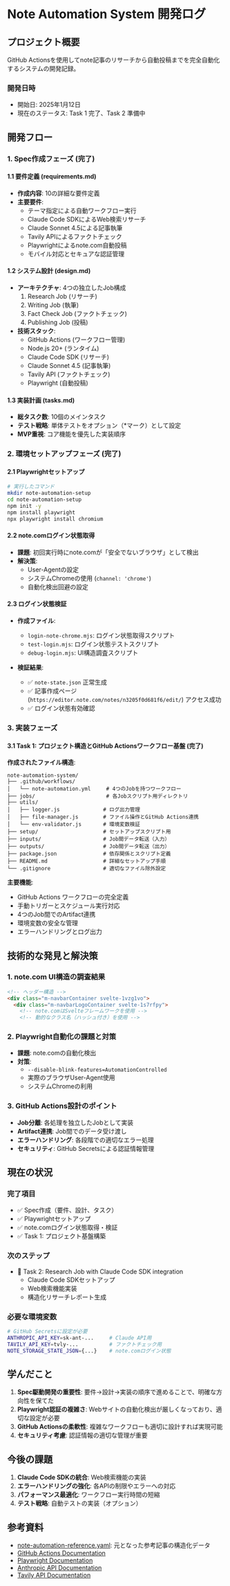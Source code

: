 # Note Automation System 開発ログ

## プロジェクト概要

GitHub Actionsを使用してnote記事のリサーチから自動投稿までを完全自動化するシステムの開発記録。

### 開発日時
- 開始日: 2025年1月12日
- 現在のステータス: Task 1 完了、Task 2 準備中

## 開発フロー

### 1. Spec作成フェーズ (完了)

#### 1.1 要件定義 (requirements.md)
- **作成内容**: 10の詳細な要件定義
- **主要要件**:
  - テーマ指定による自動ワークフロー実行
  - Claude Code SDKによるWeb検索リサーチ
  - Claude Sonnet 4.5による記事執筆
  - Tavily APIによるファクトチェック
  - Playwrightによるnote.com自動投稿
  - モバイル対応とセキュアな認証管理

#### 1.2 システム設計 (design.md)
- **アーキテクチャ**: 4つの独立したJob構成
  1. Research Job (リサーチ)
  2. Writing Job (執筆)
  3. Fact Check Job (ファクトチェック)
  4. Publishing Job (投稿)
- **技術スタック**:
  - GitHub Actions (ワークフロー管理)
  - Node.js 20+ (ランタイム)
  - Claude Code SDK (リサーチ)
  - Claude Sonnet 4.5 (記事執筆)
  - Tavily API (ファクトチェック)
  - Playwright (自動投稿)

#### 1.3 実装計画 (tasks.md)
- **総タスク数**: 10個のメインタスク
- **テスト戦略**: 単体テストをオプション（*マーク）として設定
- **MVP重視**: コア機能を優先した実装順序

### 2. 環境セットアップフェーズ (完了)

#### 2.1 Playwrightセットアップ
```bash
# 実行したコマンド
mkdir note-automation-setup
cd note-automation-setup
npm init -y
npm install playwright
npx playwright install chromium
```

#### 2.2 note.comログイン状態取得
- **課題**: 初回実行時にnote.comが「安全でないブラウザ」として検出
- **解決策**: 
  - User-Agentの設定
  - システムChromeの使用 (`channel: 'chrome'`)
  - 自動化検出回避の設定

#### 2.3 ログイン状態検証
- **作成ファイル**:
  - `login-note-chrome.mjs`: ログイン状態取得スクリプト
  - `test-login.mjs`: ログイン状態テストスクリプト
  - `debug-login.mjs`: UI構造調査スクリプト

- **検証結果**:
  - ✅ `note-state.json` 正常生成
  - ✅ 記事作成ページ (`https://editor.note.com/notes/n3205f0d681f6/edit/`) アクセス成功
  - ✅ ログイン状態有効確認

### 3. 実装フェーズ

#### 3.1 Task 1: プロジェクト構造とGitHub Actionsワークフロー基盤 (完了)

**作成されたファイル構造**:
```
note-automation-system/
├── .github/workflows/
│   └── note-automation.yml     # 4つのJobを持つワークフロー
├── jobs/                       # 各Jobスクリプト用ディレクトリ
├── utils/
│   ├── logger.js              # ログ出力管理
│   ├── file-manager.js        # ファイル操作とGitHub Actions連携
│   └── env-validator.js       # 環境変数検証
├── setup/                     # セットアップスクリプト用
├── inputs/                    # Job間データ転送（入力）
├── outputs/                   # Job間データ転送（出力）
├── package.json               # 依存関係とスクリプト定義
├── README.md                  # 詳細なセットアップ手順
└── .gitignore                 # 適切なファイル除外設定
```

**主要機能**:
- GitHub Actions ワークフローの完全定義
- 手動トリガーとスケジュール実行対応
- 4つのJob間でのArtifact連携
- 環境変数の安全な管理
- エラーハンドリングとログ出力

## 技術的な発見と解決策

### 1. note.com UI構造の調査結果
```html
<!-- ヘッダー構造 -->
<div class="m-navbarContainer svelte-1vzg1vo">
  <div class="m-navbarLogoContainer svelte-1s7rfpy">
    <!-- note.comはSvelteフレームワークを使用 -->
    <!-- 動的なクラス名（ハッシュ付き）を使用 -->
```

### 2. Playwright自動化の課題と対策
- **課題**: note.comの自動化検出
- **対策**: 
  - `--disable-blink-features=AutomationControlled`
  - 実際のブラウザUser-Agent使用
  - システムChromeの利用

### 3. GitHub Actions設計のポイント
- **Job分離**: 各処理を独立したJobとして実装
- **Artifact連携**: Job間でのデータ受け渡し
- **エラーハンドリング**: 各段階での適切なエラー処理
- **セキュリティ**: GitHub Secretsによる認証情報管理

## 現在の状況

### 完了項目
- ✅ Spec作成（要件、設計、タスク）
- ✅ Playwrightセットアップ
- ✅ note.comログイン状態取得・検証
- ✅ Task 1: プロジェクト基盤構築

### 次のステップ
- 🔄 Task 2: Research Job with Claude Code SDK integration
  - Claude Code SDKセットアップ
  - Web検索機能実装
  - 構造化リサーチレポート生成

### 必要な環境変数
```bash
# GitHub Secretsに設定が必要
ANTHROPIC_API_KEY=sk-ant-...     # Claude API用
TAVILY_API_KEY=tvly-...          # ファクトチェック用
NOTE_STORAGE_STATE_JSON={...}    # note.comログイン状態
```

## 学んだこと

1. **Spec駆動開発の重要性**: 要件→設計→実装の順序で進めることで、明確な方向性を保てた
2. **Playwright認証の複雑さ**: Webサイトの自動化検出が厳しくなっており、適切な設定が必要
3. **GitHub Actionsの柔軟性**: 複雑なワークフローも適切に設計すれば実現可能
4. **セキュリティ考慮**: 認証情報の適切な管理が重要

## 今後の課題

1. **Claude Code SDKの統合**: Web検索機能の実装
2. **エラーハンドリングの強化**: 各APIの制限やエラーへの対応
3. **パフォーマンス最適化**: ワークフロー実行時間の短縮
4. **テスト戦略**: 自動テストの実装（オプション）

## 参考資料

- [note-automation-reference.yaml](.kiro/specs/url-content-video-generator/note-automation-reference.yaml): 元となった参考記事の構造化データ
- [GitHub Actions Documentation](https://docs.github.com/en/actions)
- [Playwright Documentation](https://playwright.dev/)
- [Anthropic API Documentation](https://docs.anthropic.com/)
- [Tavily API Documentation](https://tavily.com/docs)